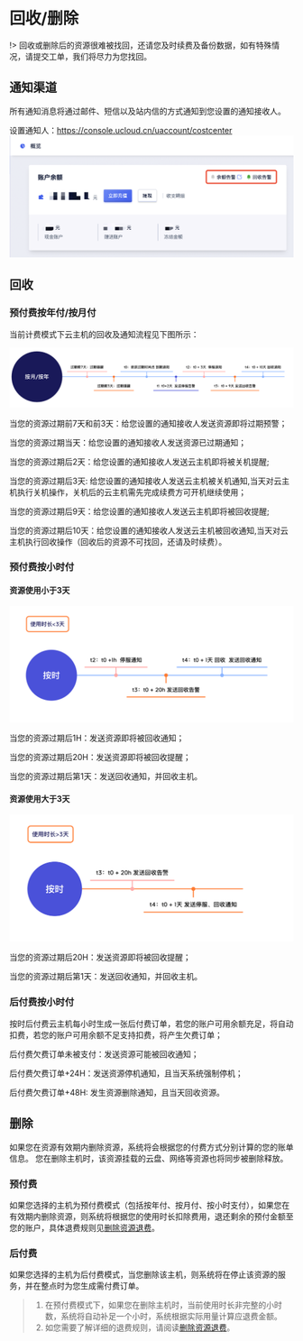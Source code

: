 # 回收/删除

!> 回收或删除后的资源很难被找回，还请您及时续费及备份数据，如有特殊情况，请提交工单，我们将尽力为您找回。

## 通知渠道

所有通知消息将通过邮件、短信以及站内信的方式通知到您设置的通知接收人。

设置通知人：<https://console.ucloud.cn/uaccount/costcenter>
![](/images/buy/recycle6.png)

## 回收
### 预付费按年付/按月付

当前计费模式下云主机的回收及通知流程见下图所示：

![](/images/buy/recycle3.png)

当您的资源过期前7天和前3天：给您设置的通知接收人发送资源即将过期预警；

当您的资源过期当天：给您设置的通知接收人发送资源已过期通知；

当您的资源过期后2天：给您设置的通知接收人发送云主机即将被关机提醒;

当您的资源过期后3天: 给您设置的通知接收人发送云主机被关机通知,当天对云主机执行关机操作，关机后的云主机需先完成续费方可开机继续使用；

当您的资源过期后9天：给您设置的通知接收人发送云主机即将被回收提醒;

当您的资源过期后10天：给您设置的通知接收人发送云主机被回收通知,当天对云主机执行回收操作（回收后的资源不可找回，还请及时续费）。

### 预付费按小时付
#### 资源使用小于3天

![](/images/buy/recycle4.png)

当您的资源过期后1H：发送资源即将被回收通知；

当您的资源过期后20H：发送资源即将被回收提醒；

当您的资源过期后第1天：发送回收通知，并回收主机。

#### 资源使用大于3天
![](/images/buy/recycle5.png)

当您的资源过期后20H：发送资源即将被回收提醒；

当您的资源过期后第1天：发送回收通知，并回收主机。


### 后付费按小时付

按时后付费云主机每小时生成一张后付费订单，若您的账户可用余额充足，将自动扣费，若您的账户可用余额不足支持扣费，将产生欠费订单；

后付费欠费订单未被支付：发送资源可能被回收通知；

后付费欠费订单+24H：发送资源停机通知，且当天系统强制停机；

后付费欠费订单+48H: 发生资源删除通知，且当天回收资源。


## 删除

如果您在资源有效期内删除资源，系统将会根据您的付费方式分别计算的您的账单信息。
您在删除主机时，该资源挂载的云盘、网络等资源也将同步被删除释放。

### 预付费

如果您选择的主机为预付费模式（包括按年付、按月付、按小时支付），如果您在有效期内删除资源，则系统将根据您的使用时长扣除费用，退还剩余的预付金额至您的账户，具体退费规则见[删除资源退费](https://docs.ucloud.cn/charge/refund)。

### 后付费

如果您选择的主机为后付费模式，当您删除该主机，则系统将在停止该资源的服务，并在整点时为您生成需付费订单。<br>

> 1. 在预付费模式下，如果您在删除主机时，当前使用时长非完整的小时数，系统将自动补足一个小时，系统根据实际用量计算应退费金额。<br>
> 2. 如您需要了解详细的退费规则，请阅读[删除资源退费](https://docs.ucloud.cn/charge/refund)。<br>



